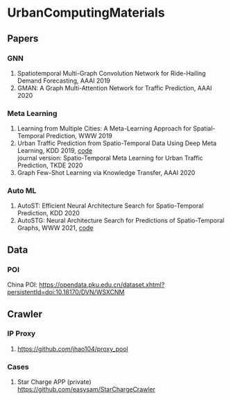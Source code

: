 # UrbanComputingMaterials

## Papers
### GNN
1. Spatiotemporal Multi-Graph Convolution Network for Ride-Hailing Demand Forecasting, AAAI 2019
2. GMAN: A Graph Multi-Attention Network for Traffic Prediction, AAAI 2020
### Meta Learning
1. Learning from Multiple Cities: A Meta-Learning Approach for Spatial-Temporal Prediction, WWW 2019
2. Urban Traffic Prediction from Spatio-Temporal Data Using Deep Meta Learning, KDD 2019, [code](https://github.com/panzheyi/ST-MetaNet)<br>
   journal version: Spatio-Temporal Meta Learning for Urban Traffic Prediction, TKDE 2020
3. Graph Few-Shot Learning via Knowledge Transfer, AAAI 2020
### Auto ML
1. AutoST: Efficient Neural Architecture Search for Spatio-Temporal Prediction, KDD 2020
2. AutoSTG: Neural Architecture Search for  Predictions of Spatio-Temporal Graphs, WWW 2021, [code](https://github.com/panzheyi/AutoSTG)

## Data
### POI
China POI: https://opendata.pku.edu.cn/dataset.xhtml?persistentId=doi:10.18170/DVN/WSXCNM

## Crawler
### IP Proxy
1. https://github.com/jhao104/proxy_pool
### Cases
1. Star Charge APP (private) https://github.com/easysam/StarChargeCrawler

